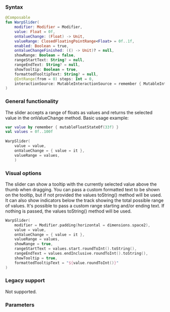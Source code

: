 ### Syntax

```kotlin example
@Composable
fun WarpSlider(
    modifier: Modifier = Modifier,
    value: Float = 0f,
    onValueChange: (Float) -> Unit,
    valueRange: ClosedFloatingPointRange<Float> = 0f..1f,
    enabled: Boolean = true,
    onValueChangeFinished: (() -> Unit)? = null,
    showRange: Boolean = false,
    rangeStartText: String? = null,
    rangeEndText: String? = null,
    showTooltip: Boolean = true,
    formattedTooltipText: String? = null,
    @IntRange(from = 0) steps: Int = 0,
    interactionSource: MutableInteractionSource = remember { MutableInteractionSource() }
)
```
### General functionality
The slider accepts a range of floats as values and returns the selected value in the onValueChange method.
Basic usage example:

```kotlin example
var value by remember { mutableFloatStateOf(33f) }
val values = 0f..100f
        
WarpSlider(
    value = value,
    onValueChange = { value = it },
    valueRange = values,
    )
```

### Visual options
The slider can show a tooltip with the currently selected value above the thumb when dragging. You can pass a custom formatted text to be shown on the tooltip, but if not provided the values toString() method will be used. It can also show indicators below the track showing the total possible range of values. It's possible to pass a custom range starting and/or ending text. If nothing is passed, the values toString() method will be used.


```kotlin example
WarpSlider(
    modifier = Modifier.padding(horizontal = dimensions.space2),
    value = value,
    onValueChange = { value = it },
    valueRange = values,
    showRange = true,
    rangeStartText = values.start.roundToInt().toString(),
    rangeEndText = values.endInclusive.roundToInt().toString(),
    showTooltip = true,
    formattedTooltipText = "${value.roundToInt()}"
)
```

### Legacy support

Not supported.


### Parameters

<api-table type=android component="Slider" />